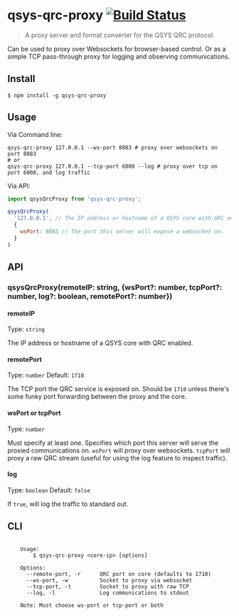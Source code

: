 # qsys-qrc-proxy [![Build Status](https://travis-ci.com/jamestalmage/qsys-qrc-proxy.svg?branch=master)](https://travis-ci.com/github/jamestalmage/qsys-qrc-proxy)

> A proxy server and format converter for the QSYS QRC protocol.

Can be used to proxy over Websockets for browser-based control. Or as a simple TCP pass-through proxy for logging and observing communications.

## Install

```
$ npm install -g qsys-qrc-proxy
```

## Usage

Via Command line:

```shell script
qsys-qrc-proxy 127.0.0.1 --ws-port 8083 # proxy over websockets on port 8083
# or
qsys-qrc-proxy 127.0.0.1 --tcp-port 6000 --log # proxy over tcp on port 6000, and log traffic
```

Via API:

```js
import qsysQrcProxy from 'qsys-qrc-proxy';

qsysQrcProxy(
  '127.0.0.1', // The IP address or hostname of a QSYS core with QRC enabled.
  {
    wsPort: 8083 // The port this server will expose a websocket on.
  }
)
```

## API

### qsysQrcProxy(remoteIP: string, {wsPort?: number, tcpPort?: number, log?: boolean, remotePort?: number})

#### remoteIP

Type: `string`

The IP address or hostname of a QSYS core with QRC enabled.

#### remotePort

Type: `number`
Default: `1710`

The TCP port the QRC service is exposed on. Should be `1710` unless there's some funky port forwarding between the proxy and the core.

#### wsPort or tcpPort

Type: `number`

Must specify at least one. Specifies which port this server will serve the proxied communications on.
`wsPort` will proxy over websockets.
`tcpPort` will proxy a raw QRC stream (useful for using the log feature to inspect traffic).


#### log

Type: `boolean`
Default: `false`

If `true`, will log the traffic to standard out.

## CLI

```

	Usage:
		$ qsys-qrc-proxy <core-ip> [options]

	Options:
	  --remote-port, -r      QRC port on core (defaults to 1710)
	  --ws-port, -w          Socket to proxy via websocket
	  --tcp-port, -t         Socket to proxy with raw TCP
	  --log, -l              Log communications to stdout

	Note: Must choose ws-port or tcp-port or both
```
